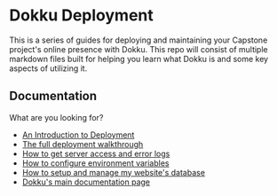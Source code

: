 # Dokku Deployment
This is a series of guides for deploying and maintaining your Capstone project's online presence with Dokku. This repo will consist of multiple markdown files built for helping you learn what Dokku is and some key aspects of utilizing it.

## Documentation

What are you looking for?

- [An Introduction to Deployment](https://github.com/gocodeup/dokku-deployment-guide/blob/main/docs/introduction_to_deployment.md#readme)
- [The full deployment walkthrough](https://github.com/gocodeup/dokku-deployment-guide/blob/main/docs/deploy.md#readme)
- [How to get server access and error logs](https://github.com/gocodeup/dokku-deployment-guide/blob/main/docs/faq.md#readme)
- [How to configure environment variables](https://github.com/gocodeup/dokku-deployment-guide/blob/main/docs/enviroment_variables.md#readme)
- [How to setup and manage my website's database](https://github.com/gocodeup/dokku-deployment-guide/blob/main/docs/database_managment.md#readme)
- [Dokku's main documentation page](https://dokku.com/docs/getting-started/installation/)